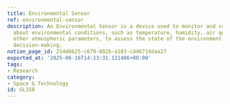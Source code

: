 ```yaml
---
title: Environmental Sensor
ref: environmental-sensor
description: An Environmental Sensor is a device used to monitor and collect data
  about environmental conditions, such as temperature, humidity, air quality, and
  other atmospheric parameters, to assess the state of the environment and inform
  decision-making.
notion_page_id: 214d6625-c679-802b-a103-c446714daa27
exported_at: '2025-06-16T14:23:31.131406+00:00'
tags:
- Research
category:
- Space & Technology
id: GL158
---
```


